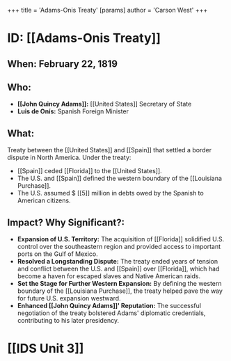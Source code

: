 +++
 title = 'Adams-Onis Treaty'
[params]
	author = 'Carson West'
+++
# ID: [[Adams-Onis Treaty]] 
## When: February 22, 1819
## Who: 
* **[[John Quincy Adams]]:** [[United States]] Secretary of State 
* **Luis de Onís:** Spanish Foreign Minister
## What: 
Treaty between the [[United States]] and [[Spain]] that settled a border dispute in North America. Under the treaty:
* [[Spain]] ceded [[Florida]] to the [[United States]].
* The U.S. and [[Spain]] defined the western boundary of the [[Louisiana Purchase]]. 
* The U.S. assumed  $ [[5]] million in debts owed by the Spanish to American citizens.
## Impact? Why Significant?:
* **Expansion of U.S. Territory:**  The acquisition of [[Florida]] solidified U.S. control over the southeastern region and provided access to important ports on the Gulf of Mexico.
* **Resolved a Longstanding Dispute:**  The treaty ended years of tension and conflict between the U.S. and [[Spain]] over [[Florida]], which had become a haven for escaped slaves and Native American raids.
* **Set the Stage for Further Western Expansion:** By defining the western boundary of the [[Louisiana Purchase]], the treaty helped pave the way for future U.S. expansion westward.
* **Enhanced [[John Quincy Adams]]' Reputation:** The successful negotiation of the treaty bolstered Adams' diplomatic credentials, contributing to his later presidency. 

# [[IDS Unit 3]]